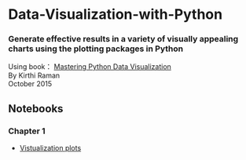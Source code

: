 # Data-Visualization-with-Python

### Generate effective results in a variety of visually appealing charts using the plotting packages in Python<br>
Using book： [Mastering Python Data Visualization](https://subscription.packtpub.com/book/big_data_and_business_intelligence/9781783988327)<br>
By Kirthi Raman <br>
October 2015

## Notebooks
### Chapter 1
* [Vistualization plots](https://yalin1995.github.io/Data-Visualization-with-Python/notebooks/VistualizationPlots.html)
